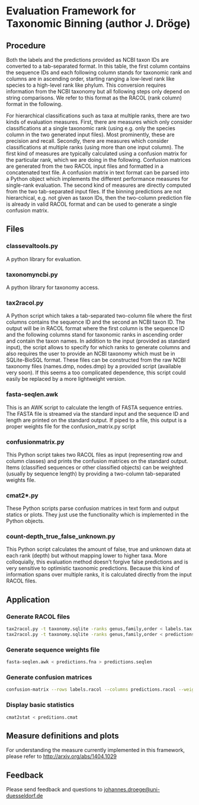 # Evaluation Framework for Taxonomic Binning (author J. Dröge)

## Procedure
Both the labels and the predictions provided as NCBI taxon IDs are converted to a tab-separated format. In this table, the first column contains the sequence IDs and each following column stands for taxonomic rank and columns are in ascending order, starting ranging a low-level rank like species to a high-level rank like phylum. This conversion requires information from the NCBI taxonomy but all following steps only depend on string comparisons. We refer to this format as the RACOL (rank column) format in the following.

For hierarchical classifications such as taxa at multiple ranks, there are two kinds of evaluation measures. First, there are measures which only consider classifications at a single taxonomic rank (using e.g. only the species column in the two generated input files). Most prominently, these are precision and recall. Secondly, there are measures which consider classifications at multiple ranks (using more than one input column). The first kind of measures are typically calculated using a confusion matrix for the particular rank, which we are doing in the following. Confusion matrices are generated from the two RACOL input files and formatted in a concatenated text file. A confusion matrix in text format can be parsed into a Python object which implements the different performance measures for single-rank evaluation. The second kind of measures are directly computed from the two tab-separated input files. If the binning predictions are not hierarchical, e.g. not given as taxon IDs, then the two-column prediction file is already in valid RACOL format and can be used to generate a single confusion matrix.

## Files

### classevaltools.py
A python library for evaluation.

### taxonomyncbi.py
A python library for taxonomy access.

### tax2racol.py
A Python script which takes a tab-separated two-column file where the first columns contains the sequence ID and the second an NCBI taxon ID. The output will be in RACOL format where the first column is the sequence ID and the following columns stand for taxonomic ranks in ascending order and contain the taxon names. In addition to the input (provided as standard input), the script allows to specify for which ranks to generate columns and also requires the user to provide an NCBI taxonomy which must be in SQLite-BioSQL format. These files can be constructed from the raw NCBI taxonomy files (names.dmp, nodes.dmp) by a provided script (available very soon). If this seems a too complicated dependence, this script could easily be replaced by a more lightweight version.

### fasta-seqlen.awk
This is an AWK script to calculate the length of FASTA sequence entries. The FASTA file is streamed via the standard input and the sequence ID and length are printed on the standard output. If piped to a file, this output is a proper weights file for the confusion_matrix.py script

### confusionmatrix.py
This Python script takes two RACOL files as input (representing row and column classes) and prints the confusion matrices on the standard output. Items (classified sequences or other classified objects) can be weighted (usually by sequence length) by providing a two-column tab-separated weights file.

### cmat2*.py
These Python scripts parse confusion matrices in text form and output statics or plots. They just use the functionality which is implemented in the Python objects.

### count-depth_true_false_unknown.py
This Python script calculates the amount of false, true and unknown data at each rank (depth) but without mapping lower to higher taxa. More colloquially, this evaluation method doesn't forgive false predictions and is very sensitive to optimistic taxonomic predictions. Because this kind of information spans over multiple ranks, it is calculated directly from the input RACOL files.

## Application

### Generate RACOL files
```bash
tax2racol.py -t taxonomy.sqlite -ranks genus,family,order < labels.tax > labels.racol
tax2racol.py -t taxonomy.sqlite -ranks genus,family,order < predictions.tax > predictions.racol
```

### Generate sequence weights file
```bash
fasta-seqlen.awk < predictions.fna > predictions.seqlen
```

### Generate confusion matrices
```bash
confusion-matrix --rows labels.racol --columns predictions.racol --weights predictions.seqlen --matrix-form quadratic --allow-missing-columns > predictions.cmat
```

### Display basic statistics
```bash
cmat2stat < preditions.cmat
```

## Measure definitions and plots
For understanding the measure currently implemented in this framework, please refer to http://arxiv.org/abs/1404.1029

## Feedback
Please send feedback and questions to johannes.droege@uni-duesseldorf.de
